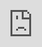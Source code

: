 # All about Team Projects + Pairings + FAQ (A must read)

## Why are Team Projects Important?

  ![](https://s3.amazonaws.com/alx-intranet.hbtn.io/uploads/medias/2023/10/5f5522cfd4f00c221fec64067c48ed3cd085c579.png?X-Amz-Algorithm=AWS4-HMAC-SHA256&X-Amz-Credential=AKIARDDGGGOUSBVO6H7D%2F20240814%2Fus-east-1%2Fs3%2Faws4_request&X-Amz-Date=20240814T154511Z&X-Amz-Expires=86400&X-Amz-SignedHeaders=host&X-Amz-Signature=9233050c9935a63dac971db4ef66c1e8f59f25c3e6c4436707376a330ab021a9)

As Software Engineers, we will very often work in teams. These teams will often be composed of people from entirely different backgrounds and locales. This is why we have team projects, to get you comfortable with this aspect of working as a Software Engineer. There are also many advantages to working in a team, such as constant support and diverse perspectives.

To make this teamwork smoother, we’ve crafted this special **FAQ** section just for you.

### Why is this FAQ so crucial?

Because it’s your key to navigating team projects seamlessly. Think of it as a customized toolkit, tailored to your success in our program. 🧰

### Let’s get started

#### What is the team pairing process in the ALX Software Engineering Program?

> Team pairing in the ALX Software Engineering Program involves matching participants to form project teams. These teams work collaboratively on software engineering projects.

#### How are teams formed?

> Pairing Requests: \* Learners are required to find project partners. \* You need to send pairing requests to potential partners before the project begins.
> 
> Reminders: \* Our mentors and staff regularly send reminders about finding project partners. \* These reminders are designed to ensure everyone has a chance to find a partner.
> 
> Automatic Pairing: \* If you don’t secure a partner by the project’s start date: \* You will be automatically paired with another learner who also hasn’t found a partner.
> 
> This process aims to create a collaborative learning environment and ensure that no one is left without a partner for their project work.

![](https://s3.amazonaws.com/alx-intranet.hbtn.io/uploads/medias/2023/10/8d9c3074ec542fe703408c62868c5b8a73230988.png?X-Amz-Algorithm=AWS4-HMAC-SHA256&X-Amz-Credential=AKIARDDGGGOUSBVO6H7D%2F20240814%2Fus-east-1%2Fs3%2Faws4_request&X-Amz-Date=20240814T154511Z&X-Amz-Expires=86400&X-Amz-SignedHeaders=host&X-Amz-Signature=a9c4e0631e356b3a1ee1fe2098be0a52db5236f3f074c67d6650d9a6a6ae708e)!

#### Can I choose my team members?

> Yes, you can. However, if you do not find yourself a partner before the project starts, you will be automatically paired.

#### How can I know my team members?

> You can see the names of all the learners in your team at the very top of the project page.

![](https://s3.amazonaws.com/alx-intranet.hbtn.io/uploads/medias/2023/10/cb91e96243d0b10e3854ad36064fae5c6c0f2133.png?X-Amz-Algorithm=AWS4-HMAC-SHA256&X-Amz-Credential=AKIARDDGGGOUSBVO6H7D%2F20240814%2Fus-east-1%2Fs3%2Faws4_request&X-Amz-Date=20240814T154511Z&X-Amz-Expires=86400&X-Amz-SignedHeaders=host&X-Amz-Signature=2d87a36e501d46eab496844b0a80cda79061c5e5f1d0f7492cdc03a7de10a93e)

#### How Can I Find a Partner?

> Reach out to and interact with your peers in your cohort channels. Connect with them, not just for the team project, but because you’re here to form bonds and create a network of great African engineers.

#### How can I communicate with my team members?

> You can reach out to them through whatever medium that you agree upon. But as a start, you can try sending them an email as well as a Slack message in the event you are automatically paired.

#### What if I have conflicts with my team members?

> ALX encourages open communication and collaboration. If conflicts arise, you should address them constructively with your team. If issues persist, reach out to ALX technical mentors for guidance.

#### Can I change team members if necessary?

> Yes you can!

#### How do I make this change?

Follow these steps carefully;

> > ##### Requesting a New Partner or Going Solo:
> > 
> > -   Your mentors will provide a form for you to fill out, and you must complete it within a specific window of time that we’ll agree upon.
> > -   If you want a new partner and have submitted their name in the form, you’ll be paired with them.
> > -   If you prefer to work alone and have indicated that you’d like to be unpaired, you can proceed solo.
> > -   Remember that your partner must also send a request to the mentor for the pairing to occur.
> 
> ##### Limited Duration:
> 
> > -   There will be a set duration during which your mentor will make the re-pairing or unpairing form available..
> > -   Once this duration ends, you won’t have the option to get re-paired or unpaired.
> 
> ##### Start Working Right Away:
> 
> > -   Importantly, you **DON’T** have to wait for **RE-PAIRING** or **UNPAIRING** to start working on your project..
> > -   As **SOON** as you **FILL** out the **RE-PAIRING** or **UNPAIRING** request form provided by your mentor, you can begin working on your project.

![](https://s3.amazonaws.com/alx-intranet.hbtn.io/uploads/medias/2023/10/2f39e6cc7376e345ad2531a508899c063019180e.png?X-Amz-Algorithm=AWS4-HMAC-SHA256&X-Amz-Credential=AKIARDDGGGOUSBVO6H7D%2F20240814%2Fus-east-1%2Fs3%2Faws4_request&X-Amz-Date=20240814T154511Z&X-Amz-Expires=86400&X-Amz-SignedHeaders=host&X-Amz-Signature=c8ea6eb3c376d76db60ac7cf68d90b5b7f321267d6af10cba23b2217fd0049fc)

#### What happens if a team member is not actively participating?

> You can reach out to your mentor to get paired with another partner (it is your responsibility to find yourself a new partner) or you can reach out to your mentor to get unpaired from your current partner.

#### How are project topics selected for teams?

> Project topics are typically assigned by ALX program administrators based on the curriculum and learning objectives.

#### What if I have a specific project idea or request?

> While you may have project preferences, final project assignments are determined by ALX program administrators to ensure a balanced learning experience.

#### Can teams work remotely or in person?

> The team will decide whether to work remotely or in person; it is up to you as learners to decide this.

#### What support does ALX provide to project teams?

> ALX offers guidance, mentorship, and resources to support project teams throughout the program.

#### How long will I work with my project team?

> Team assignments typically last for the duration of the project phase, which can vary.

#### How can I provide feedback on the team pairing process?

> ALX welcomes feedback from participants regarding the team pairing process, and you can provide input through program surveys or by reaching out to program administrators and mentors.

#### Can I pair with a peer from another cohort?

> No, you can only team up with peers in your cohort.

<iframe frameborder="0" allowtransparency="true" allowfullscreen="true" scrolling="no" style="position:absolute;top:0;left:0;width:100%;height:100%;" src="https://tenor.com/embed/14962725?canonicalurl=https://intranet.alxswe.com/concepts/100037"></iframe>

#### Please remember that you can reach out to your mentor on Discord if you have any issues